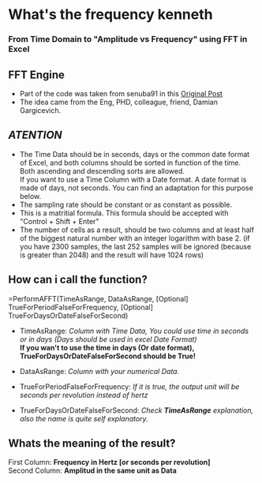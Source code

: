 # What's the frequency kenneth  
### From Time Domain to "Amplitude vs Frequency" using FFT in Excel 
  
## **FFT Engine**

* Part of the code was taken from senuba91 in this [Original Post](https://stackoverflow.com/users/5748328/senuba91)
* The idea came from the Eng, PHD, colleague, friend, Damian Gargicevich.
  
## *ATENTION*  
  
- The Time Data should be in seconds, days or the common date format of Excel, and both columns should be sorted in function of the time. Both ascending and descending sorts are allowed.  
  If you want to use a Time Column with a Date format. A date format is made of days, not seconds. You can find an adaptation for this purpose below.  
- The sampling rate should be constant or as constant as possible.  
- This is a matritial formula. This formula should be accepted with "Control + Shift + Enter"  
- The number of cells as a result, should be two columns and at least half of the biggest natural number with an integer logarithm with base 2. (if you have 2300 samples, the last 252 samples will be ignored (because is greater than 2048) and the result will have 1024 rows)

## **How can i call the function?**  

=PerformAFFT(TimeAsRange, DataAsRange, [Optional] TrueForPeriodFalseForFrequency, [Optional] TrueForDaysOrDateFalseForSecond)

- TimeAsRange: *Column with Time Data, You could use time in seconds or in days (Days should be used in excel Date Format)*  
**If you wan't to use the time in days (Or date format), TrueForDaysOrDateFalseForSecond should be True!**

- DataAsRange: *Column with your numerical Data.*  

- TrueForPeriodFalseForFrequency: *If it is true, the output unit will be seconds per revolution instead of hertz*

- TrueForDaysOrDateFalseForSecond: *Check **TimeAsRange** explanation, also the name is quite self explanatory.*  

## **Whats the meaning of the result?**  

First Column: **Frequency in Hertz [or seconds per revolution]**  
Second Column: **Amplitud in the same unit as Data**

